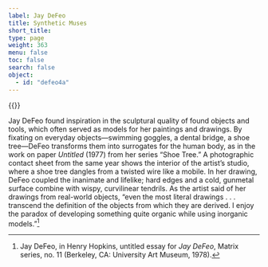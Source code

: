 ```yaml
---
label: Jay DeFeo
title: Synthetic Muses
short_title:
type: page
weight: 363
menu: false
toc: false
search: false
object:
  - id: "defeo4a"
---
```

{{<q-figure id="defeo4a">}}

Jay DeFeo found inspiration in the sculptural quality of found objects and tools, which often served as models for her paintings and drawings. By fixating on everyday objects—swimming goggles, a dental bridge, a shoe tree—DeFeo transforms them into surrogates for the human body, as in the work on paper *Untitled* (1977) from her series “Shoe Tree.” A photographic contact sheet from the same year shows the interior of the artist’s studio, where a shoe tree dangles from a twisted wire like a mobile. In her drawing, DeFeo coupled the inanimate and lifelike; hard edges and a cold, gunmetal surface combine with wispy, curvilinear tendrils. As the artist said of her drawings from real-world objects, “even the most literal drawings . . . transcend the definition of the objects from which they are derived. I enjoy the paradox of developing something quite organic while using inorganic models.”[^1]

[^1]: Jay DeFeo, in Henry Hopkins, untitled essay for *Jay DeFeo*, Matrix series, no. 11 (Berkeley, CA: University Art Museum, 1978).
